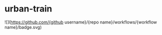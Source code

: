 # urban-train

![](https://github.com/{github username}/{repo name}/workflows/{workflow name}/badge.svg)
